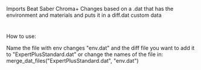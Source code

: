 
Imports Beat Saber Chroma+ Changes based on a .dat that has the environment and materials and puts it in a diff.dat custom data

 #

How to use:

Name the file with env changes "env.dat" and the diff file you want to add it to "ExpertPlusStandard.dat" or change the names of the file in: merge_dat_files("ExpertPlusStandard.dat", "env.dat")
